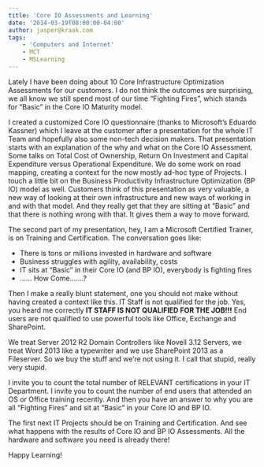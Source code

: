 ```yaml
---
title: 'Core IO Assessments and Learning'
date: '2014-03-19T08:00:00-04:00'
author: jasper@kraak.com
tags:
    - 'Computers and Internet'
    - MCT
    - MSLearning
---
```


Lately I have been doing about 10 Core Infrastructure Optimization Assessments for our customers. I do not think the outcomes are surprising, we all know we still spend most of our time “Fighting Fires”, which stands for “Basic” in the Core IO Maturity model.

I created a customized Core IO questionnaire (thanks to Microsoft’s Eduardo Kassner) which I leave at the customer after a presentation for the whole IT Team and hopefully also some non-tech decision makers. That presentation starts with an explanation of the why and what on the Core IO Assessment. Some talks on Total Cost of Ownership, Return On Investment and Capital Expenditure versus Operational Expenditure. We do some work on road mapping, creating a context for the now mostly ad-hoc type of Projects. I touch a little bit on the Business Productivity Infrastructure Optimization (BP IO) model as well. Customers think of this presentation as very valuable, a new way of looking at their own infrastructure and new ways of working in and with that model. And they really get that they are sitting at “Basic” and that there is nothing wrong with that. It gives them a way to move forward.

The second part of my presentation, hey, I am a Microsoft Certified Trainer, is on Training and Certification. The conversation goes like:

- There is tons or millions invested in hardware and software
- Business struggles with agility, availability, costs
- IT sits at “Basic” in their Core IO (and BP IO), everybody is fighting fires
- …… How Come…….?

Then I make a really blunt statement, one you should not make without having created a context like this. IT Staff is not qualified for the job. Yes, you heard me correctly **IT STAFF IS NOT QUALIFIED FOR THE JOB!!!** End users are not qualified to use powerful tools like Office, Exchange and SharePoint.

We treat Server 2012 R2 Domain Controllers like Novell 3.12 Servers, we treat Word 2013 like a typewriter and we use SharePoint 2013 as a Fileserver. So we buy the stuff and we’re not using it. I call that stupid, really very stupid.

I invite you to count the total number of RELEVANT certifications in your IT Department. I invite you to count the number of end users that attended an OS or Office training recently. And then you have an answer to why you are all “Fighting Fires” and sit at “Basic” in your Core IO and BP IO.

The first next IT Projects should be on Training and Certification. And see what happens with the results of Core IO and BP IO Assessments. All the hardware and software you need is already there!

Happy Learning!
